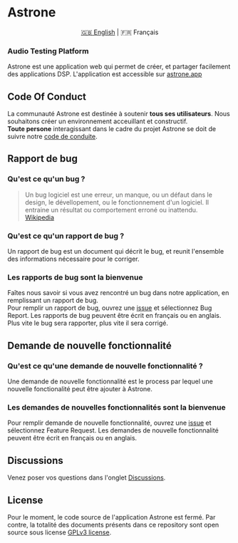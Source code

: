 # Astrone

<p align="center">
  <a href="https://github.com/Jerboas86/astrone-feedback/tree/master/lang/en">🇬🇧 English</a> |
  <span>🇫🇷 Français</span>
</p>

### Audio Testing Platform

Astrone est une application web qui permet de créer, et partager facilement des applications DSP.
L'application est accessible sur [astrone.app](www.astrone.app)

## Code Of Conduct

La communauté Astrone est destinée à soutenir **tous ses utilisateurs**. Nous souhaitons créer un environnement acceuillant et constructif.\
**Toute persone** interagissant dans le cadre du projet Astrone se doit de suivre notre [code de conduite](https://github.com/Jerboas86/astrone-feedback/tree/master/CODE_OF_CONDUCT.md).

## Rapport de bug

### Qu'est ce qu'un bug ?

> Un bug logiciel est une erreur, un manque, ou un défaut dans le design, le
> dévellopement, ou le fonctionnement d'un logiciel. Il entraine un résultat ou
> comportement erroné ou inattendu.\
> [Wikipedia](https://en.wikipedia.org/wiki/Software_bug)

### Qu'est ce qu'un rapport de bug ?

Un rapport de bug est un document qui décrit le bug, et reunit l'ensemble des informations nécessaire pour le corriger.

### Les rapports de bug sont la bienvenue

Faîtes nous savoir si vous avez rencontré un bug dans notre application, en remplissant un rapport de bug.\
Pour remplir un rapport de bug, ouvrez une [issue](https://github.com/Jerboas86/astrone-feedback/issues/new/choose) et sélectionnez Bug Report. Les rapports de bug peuvent être écrit en français ou en anglais. Plus vite le bug sera rapporter, plus vite il sera corrigé.

## Demande de nouvelle fonctionnalité

### Qu'est ce qu'une demande de nouvelle fonctionnalité ?

Une demande de nouvelle fonctionnalité est le process par lequel une nouvelle fonctionalité peut être ajouter à Astrone.

### Les demandes de nouvelles fonctionnalités sont la bienvenue

Pour remplir demande de nouvelle fonctionnalité, ouvrez une [issue](https://github.com/Jerboas86/astrone-feedback/issues/new/choose) et sélectionnez Feature Request. Les demandes de nouvelle fonctionnalité peuvent être écrit en français ou en anglais.

## Discussions

Venez poser vos questions dans l'onglet [Discussions](https://github.com/Jerboas86/astrone-feedback/discussions).

## License

Pour le moment, le code source de l'application Astrone est fermé. Par contre, la totalité des documents présents
dans ce repository sont open source sous license [GPLv3 license](https://github.com/Jerboas86/astrone-feedback/tree/master/LICENSE.md).

